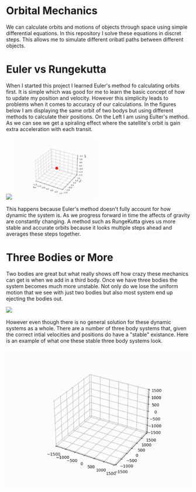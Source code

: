 # Orbital Mechanics
We can calculate orbits and motions of objects through space using simple differential equations.
In this repository I solve these equations in discret steps. This allows me to simulate different
oribatl paths between different objects.

# Euler vs Rungekutta
When I started this project I learned Euler's method fo calculating orbits first. It is simple which was 
good for me to learn the basic concept of how to update my position and velocity. However this simplicity 
leads to problems when it comes to accuracy of our calculations. In the figures below I am displaying the
same orbit of two bodys but using different methods to calculate their positions. On the Left I am using
Eulter's method. As we can see we get a spiraling effect where the satellite's orbit is gain extra 
acceleration with each transit.


<p>
    <img src="https://github.com/LordGrieffing/orbital/blob/main/src/figures/satelitte_euler.gif" width="45%" />
    <img src="https://github.com/LordGrieffing/orbital/blob/main/src/figures/satelitte_RungeKutta.gif" width="45%" />
</p>

This happens because Euler's method doesn't fully account for how dynamic the system is. As we progress
forward in time the affects of gravity are constantly changing. A method such as RungeKutta gives us
more stable and accurate orbits because it looks multiple steps ahead and averages these steps together.


# Three Bodies or More
Two bodies are great but what really shows off how crazy these mechanics can get is when we add in a third
body. Once we have three bodies the system becomes much more unstable. Not only do we lose the uniform 
motion that we see with just two bodies but also most system end up ejecting the bodies out. 

<p>
    <img src="https://github.com/LordGrieffing/orbital/blob/main/src/figures/three_body_mayhem.gif">
</p>

However even though there is no general solution for these dynamic systems as a whole. There are a number
of three body systems that, given the correct intial velocities and positions do have a "stable" existance.
Here is an example of what one these stable three body systems look.

<p>
    <img src="https://github.com/LordGrieffing/orbital/blob/main/src/figures/three_body_corkscrew.gif">
</p>
